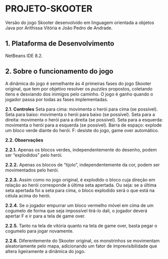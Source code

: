 # PROJETO-SKOOTER
Versão do jogo Skooter desenvolvido em linguagem orientada a objetos Java por Aríthissa Vitória e João Pedro de Andrade.

## 1. Plataforma de Desenvolvimento
NetBeans IDE 8.2.

## 2. Sobre o funcionamento do jogo
A dinâmica do jogo é semelhante às 4 primeiras fases do jogo Skooter original, que tem por objetivo resolver os *puzzles* propostos, coletando itens e desviando dos inimigos pelo caminho. O jogo é ganho quando o jogador passa por todas as fases implementadas.

**2.1. Controles**
Seta para cima: movimenta o herói para cima (se possível).
Seta para baixo: movimenta o herói para baixo (se possível).
Seta para a direita: movimenta o herói para a direita (se possível).
Seta para a esquerda: movimenta o herói para a esquerda (se possível).
Barra de espaço: explode um bloco verde diante do herói.
F: desiste do jogo, game over automático.

**2.2. Observações**

**2.2.1.** Apenas os blocos verdes, independentemente do desenho, podem ser
“explodidos” pelo herói.

**2.2.2.** Apenas os blocos de “tijolo”, independentemente da cor, podem ser
movimentados pelo herói.

**2.2.3.** Assim como no jogo original, é explodido o bloco cuja direção em relação
ao herói corresponde à última seta apertada. Ou seja: se a última seta apertada
foi a seta para cima, o bloco explodido será o que está na célula acima do herói.

**2.2.4.** Se o jogador empurrar um bloco vermelho móvel em cima de um cogumelo
de forma que seja impossível tirá-lo dali, o jogador deverá apertar F e ir para a
tela de game over.

**2.2.5.** Tanto na tela de vitória quanto na tela de game over, basta pegar o
cogumelo para jogar novamente.

**2.2.6.** Diferentemente do Skooter original, os monstrinhos se movimentam
aleatoriamente pelo mapa, adicionando um fator de imprevisibilidade que altera
ligeiramente a dinâmica do jogo.

